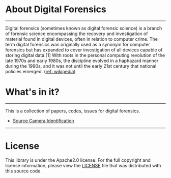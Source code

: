 # About Digital Forensics
---

Digital forensics (sometimes known as digital forensic science) is a branch of forensic science encompassing the recovery and investigation of material found in digital devices, often in relation to computer crime. The term digital forensics was originally used as a synonym for computer forensics but has expanded to cover investigation of all devices capable of storing digital data.[1] With roots in the personal computing revolution of the late 1970s and early 1980s, the discipline evolved in a haphazard manner during the 1990s, and it was not until the early 21st century that national policies emerged. ([ref: wikipedia](https://en.wikipedia.org/wiki/Digital_forensics))


# What's in it?
---

This is a collection of papers, codes, issues for digital forensics.
* [Source Camera Identification](https://github.com/NetSecLab/Paper_for_Digital_Forensics/blob/master/Source_Camera_Identification)

---
# License

This library is under the Apache2.0 license. For the full copyright and license information, please view the [LICENSE](LICENSE) file that was distributed with this source code.
